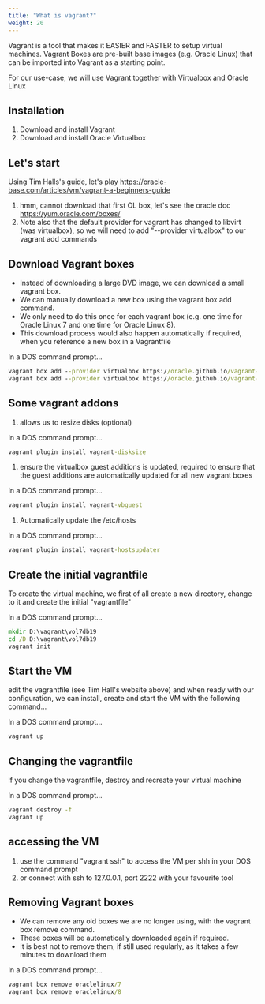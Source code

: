 ```yaml
---
title: "What is vagrant?"
weight: 20
---
```


Vagrant is a tool that makes it EASIER and FASTER to setup virtual machines. Vagrant Boxes are pre-built base images (e.g. Oracle Linux) that can be imported into Vagrant as a starting point.

For our use-case, we will use Vagrant together with Virtualbox and Oracle Linux

## Installation

1. Download and install Vagrant
2. Download and install Oracle Virtualbox

## Let's start

Using Tim Halls's guide, let's play
https://oracle-base.com/articles/vm/vagrant-a-beginners-guide

1. hmm, cannot download that first OL box, let's see the oracle doc https://yum.oracle.com/boxes/
2. Note also that the default provider for vagrant has changed to libvirt (was virtualbox), so we will need to add "--provider virtualbox" to our vagrant add commands

## Download Vagrant boxes

- Instead of downloading a large DVD image, we can download a small vagrant box.
- We can manually download a new box using the vagrant box add command.
- We only need to do this once for each vagrant box (e.g. one time for Oracle Linux 7 and one time for Oracle Linux 8).
- This download process would also happen automatically if required, when you reference a new box in a Vagrantfile

In a DOS command prompt...

```cmd
vagrant box add --provider virtualbox https://oracle.github.io/vagrant-projects/boxes/oraclelinux/7.json
vagrant box add --provider virtualbox https://oracle.github.io/vagrant-projects/boxes/oraclelinux/8.json
```

## Some vagrant addons

1. allows us to resize disks (optional)

In a DOS command prompt...

```cmd
vagrant plugin install vagrant-disksize
```

1. ensure the virtualbox guest additions is updated, required to ensure that the guest additions are automatically updated for all new vagrant boxes

In a DOS command prompt...

```cmd
vagrant plugin install vagrant-vbguest
```

1. Automatically update the /etc/hosts

In a DOS command prompt...

```cmd
vagrant plugin install vagrant-hostsupdater
```

## Create the initial vagrantfile

To create the virtual machine, we first of all create a new directory, change to it and create the initial "vagrantfile"

In a DOS command prompt...

```cmd
mkdir D:\vagrant\vol7db19
cd /D D:\vagrant\vol7db19
vagrant init
```

## Start the VM

edit the vagrantfile (see Tim Hall's website above) and when ready with our configuration, we can install, create and start the VM with the following command...

In a DOS command prompt...

```cmd
vagrant up
```

## Changing the vagrantfile

if you change the vagrantfile, destroy and recreate your virtual machine

In a DOS command prompt...

```cmd
vagrant destroy -f
vagrant up
```

## accessing the VM

1. use the command "vagrant ssh" to access the VM per shh in your DOS command prompt
2. or connect with ssh to 127.0.0.1, port 2222 with your favourite tool

## Removing Vagrant boxes

- We can remove any old boxes we are no longer using, with the vagrant box remove command.
- These boxes will be automatically downloaded again if required.
- It is best not to remove them, if still used regularly, as it takes a few minutes to download them

In a DOS command prompt...

```cmd
vagrant box remove oraclelinux/7
vagrant box remove oraclelinux/8
```
